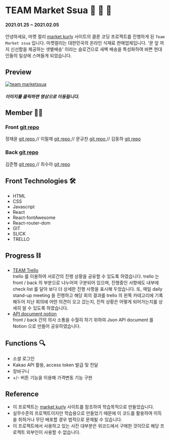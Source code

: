 # TEAM Market Ssua 💟 🛒 🚛 
#### 2021.01.25 ~ 2021.02.05
안녕하세요, 마켓 컬리 [market kurly](https://www.kurly.com/shop/main/index.php) 사이트의 클론 코딩 프로젝트를 진행하게 된 `Team Market ssua` 입니다. 마켓컬리는 대한민국의 온라인 식재료 판매업체입니다. '문 앞 까지 신선함을 제공하는 샛별배송' 이라는 슬로건으로 새벽 배송을 특성화하여 바쁜 현대인들의 일상에 스며들게 되었습니다. 
## Preview 
[![team marketssua](https://images.velog.io/images/sue517/post/fe661ddf-7d57-4d03-84d4-d2f679d9efa2/%E1%84%89%E1%85%B3%E1%84%8F%E1%85%B3%E1%84%85%E1%85%B5%E1%86%AB%E1%84%89%E1%85%A3%E1%86%BA%202021-02-06%20%E1%84%8B%E1%85%A9%E1%84%92%E1%85%AE%204.29.42.png)](https://youtu.be/ifrAm2Tn6PE)
##### 이미지를 클릭하면 영상으로 이동됩니다.
## Member 🕺🏻 <br>
### Front <a href="https://github.com/wecode-bootcamp-korea/16-2nd-market-ssua-frontend"> git repo </a> <br>
정재윤 <a href="https://github.com/sbjeong222"> git repo </a> // 이필제 <a href="https://github.com/xxpiiiide"> git repo </a> // 문규찬 <a href="https://github.com/moonkyuchan"> git repo </a> // 김동하 <a href="https://github.com/finalslug"> git repo</a> <br>
### Back <a href="https://github.com/wecode-bootcamp-korea/16-2nd-market-ssua-backend"> git repo </a> <br>
김준형 <a href="https://github.com/ddalkigum"> git repo </a> // 최수아 <a href="https://github.com/sue517"> git repo</a> <br>
## Front Technologies 🛠
- HTML
- CSS
- Javascript
- React
- React-fontAwesome
- React-router-dom
- GIT
- SLICK
- TRELLO
## Progress ⛓
- <a href="https://trello.com/b/JBzF7qXW/market-ssua"> TEAM Trello </a> <br>
trello 를 이용하여 서로간의 진행 상황을 공유할 수 있도록 하였습니다. trello 는 front / back 의 부분으로 나누어져 구분되어 있으며, 진행중인 사항에도 내부에 check list 를 달아 보다 더 상세한 진행 사항을 표시해 두었습니다. 또, 매일 daily stand-up meeting 을 진행하고 해당 회의 결과를 trello 의 왼쪽 카테고리에 기록해두어 지난 회의에 어떤 의견이 오고 갔는지, 진척 상황은 어떻게 되어가는지를 상세히 알 수 있도록 하였습니다.
- <a href="https://www.notion.so/51571f832f014d94a70d2b1ca36c7c39"> API document notion </a> <br>
front / back 간의 의사 소통을 수월히 하기 위하여 Json API document 를 Notion 으로 만들어 공유하였습니다. 
## Functions 🔍
- 소셜 로그인
- Kakao API 활용, access token 발급 및 전달
- 장바구니 
- +/- 버튼 기능을 이용해 가격변동 기능 구현
## Reference 
- 이 프로젝트는 [market kurly](https://www.kurly.com/shop/main/index.php) 사이트를 참조하여 학습목적으로 만들었습니다.
- 실무수준의 프로젝트이지만 학습용으로 만들었기 때문에 이 코드를 활용하여 이득을 취하거나 무단 배포할 경우 법적으로 문제될 수 있습니다.
- 이 프로젝트에서 사용하고 있는 사진 대부분은 위코드에서 구매한 것이므로 해당 프로젝트 외부인이 사용할 수 없습니다.
